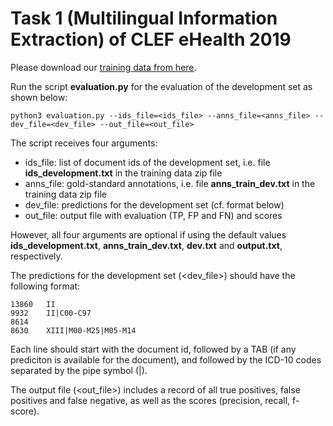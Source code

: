 # Task 1 (Multilingual Information Extraction) of CLEF eHealth 2019 

Please download our [training data from here](https://www.openagrar.de/receive/openagrar_mods_00046540?lang=en).

Run the script **evaluation.py** for the evaluation of the development set as shown below:

```
python3 evaluation.py --ids_file=<ids_file> --anns_file=<anns_file> --dev_file=<dev_file> --out_file=<out_file>
```

The script receives four arguments:

- ids_file: list of document ids of the development set, i.e. file **ids_development.txt** in the training data zip file
- anns_file: gold-standard annotations, i.e. file **anns_train_dev.txt** in the training data zip file
- dev_file: predictions for the development set (cf. format below)
- out_file: output file with evaluation (TP, FP and FN) and scores

However, all four arguments are optional if using the default values **ids_development.txt**, **anns_train_dev.txt**, **dev.txt** and **output.txt**, respectively. 

The predictions for the development set (<dev_file>) should have the following format:

```
13860	II
9932	II|C00-C97
8614
8630	XIII|M00-M25|M05-M14
```

Each line should start with the document id, followed by a TAB (if any prediciton is available for the document), and followed by the ICD-10 codes separated by the pipe symbol (|).

The output file (<out_file>) includes a record of all true positives, false positives and false negative, as well as the scores (precision, recall, f-score).




